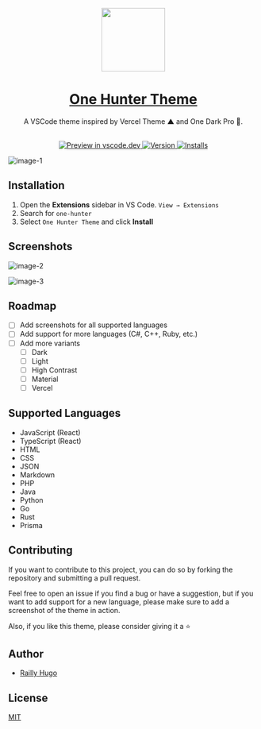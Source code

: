 <p align="center">
  <a href="#">
    <picture>
      <source media="(prefers-color-scheme: dark)" srcset="https://raw.githubusercontent.com/Railly/one-hunter-vscode/main/logo.png"/>
      <img src="https://raw.githubusercontent.com/Railly/one-hunter-vscode/main/logo.png" height="128"/>
    </picture>
    <h1 align="center">One Hunter Theme</h1>
  </a>
</p>

<p align="center">
A VSCode theme inspired by Vercel Theme ▲ and One Dark Pro 🎨.
  <br><br>
</p>

<p align="center">
  <a href="https://vscode.dev/theme/RaillyHugo.one-hunter">
    <img src="https://img.shields.io/badge/preview%20in-vscode.dev-blue" alt="Preview in vscode.dev"/>
  </a>
  <a href="https://marketplace.visualstudio.com/items?itemName=RaillyHugo.one-hunter">
    <img src="https://vsmarketplacebadge.apphb.com/version/RaillyHugo.one-hunter.svg" alt="Version"/>
  </a>
  <a href="https://marketplace.visualstudio.com/items?itemName=RaillyHugo.one-hunter">
    <img src="https://vsmarketplacebadge.apphb.com/installs/RaillyHugo.one-hunter.svg" alt="Installs"/>
  </a>
</p>

![image-1](https://raw.githubusercontent.com/Railly/one-hunter-vscode/main/screenshots/one-hunter-theme.png)

## Installation

1. Open the **Extensions** sidebar in VS Code. `View → Extensions`
2. Search for `one-hunter`
3. Select `One Hunter Theme` and click **Install**

## Screenshots

![image-2](https://raw.githubusercontent.com/Railly/one-hunter-vscode/main/screenshots/classic.png)

![image-3](https://raw.githubusercontent.com/Railly/one-hunter-vscode/main/screenshots/material.png)

## Roadmap

- [ ] Add screenshots for all supported languages
- [ ] Add support for more languages (C#, C++, Ruby, etc.)
- [ ] Add more variants
  - [ ] Dark
  - [ ] Light
  - [ ] High Contrast
  - [ ] Material
  - [ ] Vercel

## Supported Languages

- JavaScript (React)
- TypeScript (React)
- HTML
- CSS
- JSON
- Markdown
- PHP
- Java
- Python
- Go
- Rust
- Prisma

## Contributing

If you want to contribute to this project, you can do so by forking the repository and submitting a pull request.

Feel free to open an issue if you find a bug or have a suggestion, but if you want to add support for a new language, please make sure to add a screenshot of the theme in action.

Also, if you like this theme, please consider giving it a ⭐️

## Author

- [Railly Hugo](https://twitter.com/RaillyHugo)

## License

[MIT](https://github.com/Railly/one-hunter-vscode/blob/main/LICENSE)
